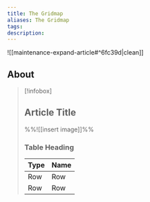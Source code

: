 ```yaml
---
title: The Gridmap
aliases: The Gridmap
tags: 
description:
---
```


![[maintenance-expand-article#^6fc39d|clean]]

## About

> [!infobox]
> 
> ## Article Title
> 
> %%![[insert image]]%%
> 
> ### Table Heading
> 
> | Type | Name |
> | --- | --- |
> | Row | Row |
> | Row | Row |